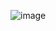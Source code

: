 ![image](https://github.com/heckerxdreal/Night-Webhook-Spammer/assets/136496405/3871b1e3-babb-4406-b89a-ca95024358e0)
